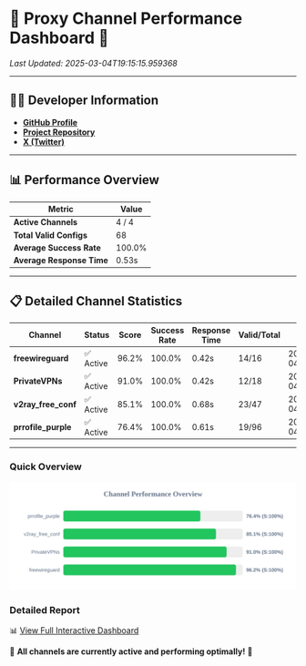 # 🌟 Proxy Channel Performance Dashboard 🌟

_Last Updated: 2025-03-04T19:15:15.959368_

---

## 👩‍💻 Developer Information

- **[GitHub Profile](https://github.com/4n0nymou3)**  
- **[Project Repository](https://github.com/4n0nymou3/multi-proxy-config-fetcher)**  
- **[X (Twitter)](https://x.com/4n0nymou3)**  

---

## 📊 Performance Overview

| Metric                | Value       |
|-----------------------|-------------|
| **Active Channels**   | 4 / 4       |
| **Total Valid Configs** | 68          |
| **Average Success Rate** | 100.0%      |
| **Average Response Time** | 0.53s       |

---

## 📋 Detailed Channel Statistics

| Channel          | Status     | Score  | Success Rate | Response Time | Valid/Total | Last Success               |
|------------------|------------|--------|--------------|---------------|-------------|----------------------------|
| **freewireguard**  | ✅ Active  | 96.2%  | 100.0% | 0.42s         | 14/16       | 2025-03-04T19:15:15.957065 |
| **PrivateVPNs**  | ✅ Active  | 91.0%  | 100.0% | 0.42s         | 12/18       | 2025-03-04T19:15:15.510796 |
| **v2ray_free_conf**  | ✅ Active  | 85.1%  | 100.0% | 0.68s         | 23/47       | 2025-03-04T19:15:15.051840 |
| **prrofile_purple**  | ✅ Active  | 76.4%  | 100.0% | 0.61s         | 19/96       | 2025-03-04T19:15:14.301719 |

---

### Quick Overview
<div align="center">
  <a href="https://raw.githubusercontent.com/nullluser/NullRepo/refs/heads/main/assets/channel_stats_chart.svg">
    <img src="https://raw.githubusercontent.com/nullluser/NullRepo/refs/heads/main/assets/channel_stats_chart.svg" alt="Source Performance Statistics" width="800">
  </a>
</div>

### Detailed Report
📊 [View Full Interactive Dashboard](https://htmlpreview.github.io/?https://github.com/nullluser/NullRepo/blob/main/assets/performance_report.html)

🎉 **All channels are currently active and performing optimally!** 🎉
